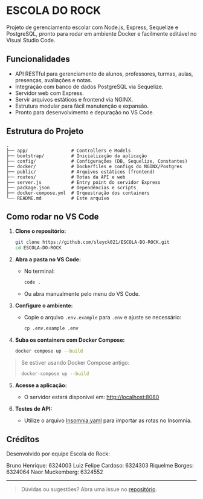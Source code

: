 # ESCOLA DO ROCK

Projeto de gerenciamento escolar com Node.js, Express, Sequelize e PostgreSQL, pronto para rodar em ambiente Docker e facilmente editável no Visual Studio Code.

## Funcionalidades

- API RESTful para gerenciamento de alunos, professores, turmas, aulas, presenças, avaliações e notas.
- Integração com banco de dados PostgreSQL via Sequelize.
- Servidor web com Express.
- Servir arquivos estáticos e frontend via NGINX.
- Estrutura modular para fácil manutenção e expansão.
- Pronto para desenvolvimento e depuração no VS Code.

## Estrutura do Projeto

```
.
├── app/                # Controllers e Models
├── bootstrap/          # Inicialização da aplicação
├── config/             # Configurações (DB, Sequelize, Constantes)
├── docker/             # Dockerfiles e configs do NGINX/Postgres
├── public/             # Arquivos estáticos (frontend)
├── routes/             # Rotas da API e web
├── server.js           # Entry point do servidor Express
├── package.json        # Dependências e scripts
├── docker-compose.yml  # Orquestração dos containers
└── README.md           # Este arquivo
```

## Como rodar no VS Code

1. **Clone o repositório:**

   ```sh
   git clone https://github.com/sleyck021/ESCOLA-DO-ROCK.git
   cd ESCOLA-DO-ROCK
   ```

2. **Abra a pasta no VS Code:**

   - No terminal:
     ```sh
     code .
     ```
   - Ou abra manualmente pelo menu do VS Code.

3. **Configure o ambiente:**

   - Copie o arquivo `.env.example` para `.env` e ajuste se necessário:
     ```sh
     cp .env.example .env
     ```

4. **Suba os containers com Docker Compose:**

   ```sh
   docker compose up --build
   ```

> Se estiver usando Docker Compose antigo:
> ```sh
   > docker-compose up --build
   > ```

5. **Acesse a aplicação:**

   - O servidor estará disponível em: [http://localhost:8080](http://localhost:8080)

6. **Testes de API:**

   - Utilize o arquivo [Insomnia.yaml](Insomnia.yaml) para importar as rotas no Insomnia.


## Créditos

Desenvolvido por equipe Escola do Rock:

Bruno Henrique: 6324003
Luiz Felipe Cardoso: 6324303
Riquelme Borges: 6324064
Naor Muckemberg: 6324552

---

> Dúvidas ou sugestões? Abra uma issue no [repositório](https://github.com/sleyck021/ESCOLA-DO-ROCK).
